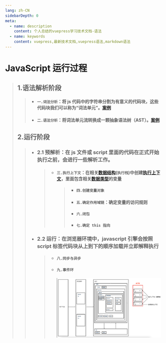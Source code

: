 ```yaml
---
lang: zh-CN
sidebarDepth: 0
meta:
  - name: description
    content: 个人总结的vuepress学习技术文档-语法
  - name: keywords
    content: vuepress,最新技术文档,vuepress语法,markdown语法
---
```


# JavaScript 运行过程
> ## 1.语法解析阶段
>
> > - #### `一.词法分析`：将 js 代码中的字符串分割为有意义的代码块，这些代码块我们可以称为“词法单元”。[案例](https://esprima.org/demo/parse.html#)
> > - #### `二.语法分析`：将词法单元流转换成一颗抽象语法树（AST）。[案例](https://esprima.org/demo/parse.html)
>
> ## 2.运行阶段
>
> > - ### 2.1 预解析：在 js 文件或 script 里面的代码在正式开始执行之前，会进行一些解析工作。
> >
> >   > - #### `三.执行上下文`：在相关[数据结构](//base/5.structure/1.index.html)(`执行栈`)中创建[执行上下文]()，里面包含相关[数据类型](//base/6.type/1.index.html)的变量
> >   >   > - #### `四.创建变量对象`
> >   >   > - #### `五.确定作用域链`：确定变量的访问规则
> >   >   > - #### `六.闭包`
> >   >   > - #### `七.确定 this 指向`
> >
> > - ### 2.2 运行：在浏览器环境中，javascript 引擎会按照 script 标签代码块从上到下的顺序加载并立即解释执行
> >   > - #### `八.同步与异步`
> >   > - #### `九.事件环`
> >   >   ![](./1.png)
